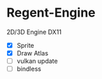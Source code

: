 # Regent-Engine
2D/3D Engine DX11 

- [x] Sprite
- [x] Draw Atlas
- [ ] vulkan update
- [ ] bindless
